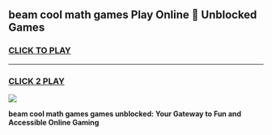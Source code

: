 
## beam cool math games Play Online 👋 Unblocked Games
<h3>
<a href="https://news.freeplayer.one?title=beam_cool_math_games&ref=17CMG">CLICK TO PLAY</a></h3>
<hr>

<h3>
<a href="https://news.freeplayer.one?title=beam_cool_math_games&ref=17CMG">CLICK 2 PLAY</a>
  
</h3>

<a href="https://news.freeplayer.one?title=beam_cool_math_games&ref=17CMG/"><img src="https://clearcache.store/games.png"></a>


**beam cool math games games unblocked: Your Gateway to Fun and Accessible Online Gaming**
